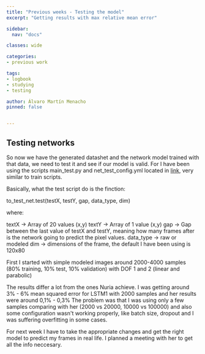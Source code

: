 ```yaml
---
title: "Previous weeks - Testing the model"
excerpt: "Getting results with max relative mean error"

sidebar:
  nav: "docs"

classes: wide

categories:
- previous work

tags:
- logbook
- studying
- testing

author: Álvaro Martín Menacho
pinned: false


---
```


## Testing networks

So now we have the generated datashet and the network model trained with that data, we need to test it and see if our model is valid.
For I have been using the scripts main_test.py and net_test_config.yml located in [link](https://github.com/RoboticsLabURJC/2020-tfg-alvaro-martin/tree/main/Generator%20%26%20Train_Test/Network), very similar to train scripts.


Basically, what the test script do is the finction:

to_test_net.test(testX, testY, gap, data_type, dim)

where:

textX -> Array of 20 values (x,y)
textY -> Array of 1 value (x,y)
gap -> Gap between the last value of testX and testY, meaning how many frames after is the network going to predict the pixel values.
data_type -> raw or modeled
dim -> dimensions of the frame, the default I have been using is 120x80


First I started with simple modeled images around 2000-4000 samples (80% training, 10% test, 10% validation) with DOF 1 and 2 (linear and parabolic)


The results differ a lot from the ones Nuria achieve.
I was getting around 3% - 6% mean squared error for LSTM1 with 2000 samples and her results were around 0,1% - 0,3%
The problem was that I was using only a few samples comparing with her (2000 vs 20000, 10000 vs 100000) and also some configuration wasn't working properly, like batch size, dropout and I was suffering overfitting in some cases.

For next week I have to take the appropriate changes and get the right model to predict my frames in real life.
I planned a meeting with her to get all the info neccesary.
